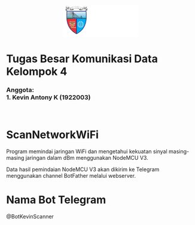 <center><img src="logo Main.png" alt="Logo Iteba" width="200"/></center>

# Tugas Besar Komunikasi Data Kelompok 4

### Anggota:<br>1. Kevin Antony K (1922003)

<br>

# __ScanNetworkWiFi__
Program memindai jaringan WiFi dan mengetahui kekuatan sinyal masing-masing jaringan dalam dBm menggunakan NodeMCU V3.

Data hasil pemindaian NodeMCU V3 akan dikirim ke Telegram menggunakan channel BotFather melalui webserver.


# Nama Bot Telegram 
@BotKevinScanner


